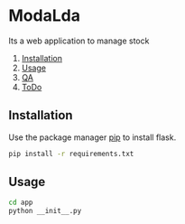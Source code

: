 # ModaLda

Its a web application to manage stock

1. [Installation](#installation)
1. [Usage](#usage)
1. [QA](qa.md)
1. [ToDo](todo.md)

## Installation

Use the package manager [pip](https://pip.pypa.io/en/stable/) to install flask.

```bash
pip install -r requirements.txt
```

## Usage

```bash
cd app
python __init__.py
```
